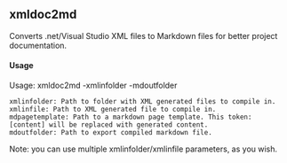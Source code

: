 ## xmldoc2md

Converts .net/Visual Studio XML files to Markdown files for better project 
documentation.

#### Usage

Usage: xmldoc2md -xmlinfolder <folder for input> -mdoutfolder <folder for output>

    xmlinfolder: Path to folder with XML generated files to compile in.
    xmlinfile: Path to XML generated file to compile in.
    mdpagetemplate: Path to a markdown page template. This token: [content] will be replaced with generated content.
    mdoutfolder: Path to export compiled markdown file.

Note: you can use multiple xmlinfolder/xmlinfile parameters, as you wish.